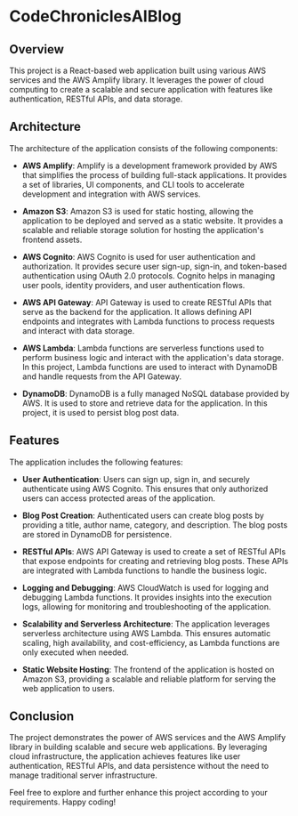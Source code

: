# CodeChroniclesAIBlog

## Overview

This project is a React-based web application built using various AWS services and the AWS Amplify library. It leverages the power of cloud computing to create a scalable and secure application with features like authentication, RESTful APIs, and data storage.

## Architecture

The architecture of the application consists of the following components:

- **AWS Amplify**: Amplify is a development framework provided by AWS that simplifies the process of building full-stack applications. It provides a set of libraries, UI components, and CLI tools to accelerate development and integration with AWS services.

- **Amazon S3**: Amazon S3 is used for static hosting, allowing the application to be deployed and served as a static website. It provides a scalable and reliable storage solution for hosting the application's frontend assets.

- **AWS Cognito**: AWS Cognito is used for user authentication and authorization. It provides secure user sign-up, sign-in, and token-based authentication using OAuth 2.0 protocols. Cognito helps in managing user pools, identity providers, and user authentication flows.

- **AWS API Gateway**: API Gateway is used to create RESTful APIs that serve as the backend for the application. It allows defining API endpoints and integrates with Lambda functions to process requests and interact with data storage.

- **AWS Lambda**: Lambda functions are serverless functions used to perform business logic and interact with the application's data storage. In this project, Lambda functions are used to interact with DynamoDB and handle requests from the API Gateway.

- **DynamoDB**: DynamoDB is a fully managed NoSQL database provided by AWS. It is used to store and retrieve data for the application. In this project, it is used to persist blog post data.

## Features

The application includes the following features:

- **User Authentication**: Users can sign up, sign in, and securely authenticate using AWS Cognito. This ensures that only authorized users can access protected areas of the application.

- **Blog Post Creation**: Authenticated users can create blog posts by providing a title, author name, category, and description. The blog posts are stored in DynamoDB for persistence.

- **RESTful APIs**: AWS API Gateway is used to create a set of RESTful APIs that expose endpoints for creating and retrieving blog posts. These APIs are integrated with Lambda functions to handle the business logic.

- **Logging and Debugging**: AWS CloudWatch is used for logging and debugging Lambda functions. It provides insights into the execution logs, allowing for monitoring and troubleshooting of the application.

- **Scalability and Serverless Architecture**: The application leverages serverless architecture using AWS Lambda. This ensures automatic scaling, high availability, and cost-efficiency, as Lambda functions are only executed when needed.

- **Static Website Hosting**: The frontend of the application is hosted on Amazon S3, providing a scalable and reliable platform for serving the web application to users.

## Conclusion

The project demonstrates the power of AWS services and the AWS Amplify library in building scalable and secure web applications. By leveraging cloud infrastructure, the application achieves features like user authentication, RESTful APIs, and data persistence without the need to manage traditional server infrastructure.

Feel free to explore and further enhance this project according to your requirements. Happy coding!

